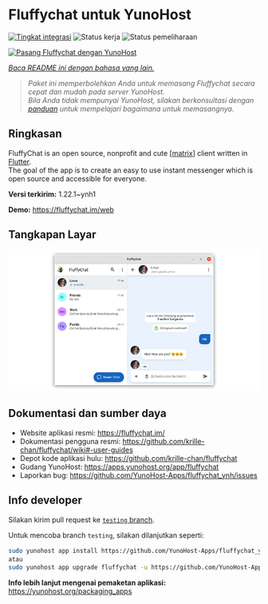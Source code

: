<!--
N.B.: README ini dibuat secara otomatis oleh <https://github.com/YunoHost/apps/tree/master/tools/readme_generator>
Ini TIDAK boleh diedit dengan tangan.
-->

# Fluffychat untuk YunoHost

[![Tingkat integrasi](https://dash.yunohost.org/integration/fluffychat.svg)](https://ci-apps.yunohost.org/ci/apps/fluffychat/) ![Status kerja](https://ci-apps.yunohost.org/ci/badges/fluffychat.status.svg) ![Status pemeliharaan](https://ci-apps.yunohost.org/ci/badges/fluffychat.maintain.svg)

[![Pasang Fluffychat dengan YunoHost](https://install-app.yunohost.org/install-with-yunohost.svg)](https://install-app.yunohost.org/?app=fluffychat)

*[Baca README ini dengan bahasa yang lain.](./ALL_README.md)*

> *Paket ini memperbolehkan Anda untuk memasang Fluffychat secara cepat dan mudah pada server YunoHost.*  
> *Bila Anda tidak mempunyai YunoHost, silakan berkonsultasi dengan [panduan](https://yunohost.org/install) untuk mempelajari bagaimana untuk memasangnya.*

## Ringkasan

FluffyChat is an open source, nonprofit and cute [[matrix](https://matrix.org)] client written in [Flutter](https://flutter.dev).  
The goal of the app is to create an easy to use instant messenger which is open source and accessible for everyone.


**Versi terkirim:** 1.22.1~ynh1

**Demo:** <https://fluffychat.im/web>

## Tangkapan Layar

![Tangkapan Layar pada Fluffychat](./doc/screenshots/screenshot.png)

## Dokumentasi dan sumber daya

- Website aplikasi resmi: <https://fluffychat.im/>
- Dokumentasi pengguna resmi: <https://github.com/krille-chan/fluffychat/wiki#-user-guides>
- Depot kode aplikasi hulu: <https://github.com/krille-chan/fluffychat>
- Gudang YunoHost: <https://apps.yunohost.org/app/fluffychat>
- Laporkan bug: <https://github.com/YunoHost-Apps/fluffychat_ynh/issues>

## Info developer

Silakan kirim pull request ke [`testing` branch](https://github.com/YunoHost-Apps/fluffychat_ynh/tree/testing).

Untuk mencoba branch `testing`, silakan dilanjutkan seperti:

```bash
sudo yunohost app install https://github.com/YunoHost-Apps/fluffychat_ynh/tree/testing --debug
atau
sudo yunohost app upgrade fluffychat -u https://github.com/YunoHost-Apps/fluffychat_ynh/tree/testing --debug
```

**Info lebih lanjut mengenai pemaketan aplikasi:** <https://yunohost.org/packaging_apps>

